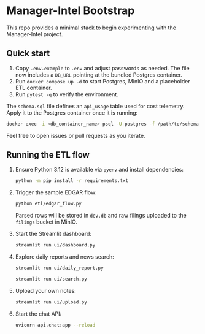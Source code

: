 # Manager-Intel Bootstrap

This repo provides a minimal stack to begin experimenting with the Manager-Intel project.

## Quick start

1. Copy `.env.example` to `.env` and adjust passwords as needed. The file now
   includes a `DB_URL` pointing at the bundled Postgres container.
2. Run `docker compose up -d` to start Postgres, MinIO and a placeholder ETL container.
3. Run `pytest -q` to verify the environment.

The `schema.sql` file defines an `api_usage` table used for cost telemetry. Apply it to the Postgres container once it is running:

```bash
docker exec -i <db_container_name> psql -U postgres -f /path/to/schema.sql
```

Feel free to open issues or pull requests as you iterate.

## Running the ETL flow

1. Ensure Python 3.12 is available via `pyenv` and install dependencies:
   ```bash
   python -m pip install -r requirements.txt
   ```
2. Trigger the sample EDGAR flow:
   ```bash
   python etl/edgar_flow.py
   ```
   Parsed rows will be stored in `dev.db` and raw filings uploaded to the `filings` bucket in MinIO.

3. Start the Streamlit dashboard:
   ```bash
   streamlit run ui/dashboard.py
   ```

4. Explore daily reports and news search:
   ```bash
   streamlit run ui/daily_report.py
   ```
   ```bash
   streamlit run ui/search.py
   ```
5. Upload your own notes:
   ```bash
   streamlit run ui/upload.py
   ```

6. Start the chat API:
   ```bash
   uvicorn api.chat:app --reload
   ```
